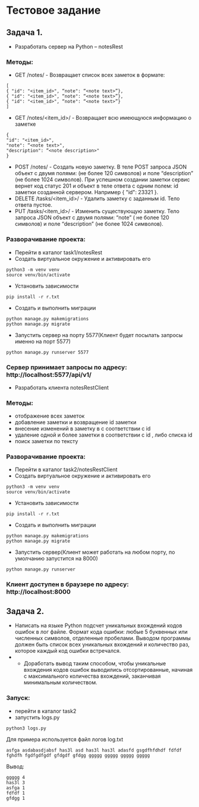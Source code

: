 # Тестовое задание

## Задача 1.

 - Разработать сервер на Python – notesRest

### Методы:

- GET /notes/ - Возвращает список всех заметок в формате:
```
[
{ "id": "<item_id>", “note": “<note text>”},
{ "id": "<item_id>", “note": “<note text>”},
{ "id": "<item_id>", “note": “<note text>”}
]
```
- GET /notes/<item_id>/ - Возвращает всю имеющуюся информацию о заметке
```
{
"id": "<item_id>",
"note": “<note text>",
"description": “<note description>"
}
```
- POST /notes/ - Создать новую заметку. В теле POST запроса JSON объект с двумя полями: (не более 120
символов) и поле “description” (не более 1024 символов). При успешном создании
заметки сервис вернет код статус 201 и объект в теле ответа с одним полем: id заметки
созданной сервером. Например { "id": 23321 }.
- DELETE /tasks/<item_id>/ - Удалить заметку с заданным id. Тело ответа пустое.
- PUT /tasks/<item_id>/ - Изменить существующую заметку. Тело запроса JSON объект с двумя полями: “note” ( не
более 120 символов) и поле “description” (не более 1024 символов).

### Разворачивание проекта:

- Перейти в каталог task1/notesRest
- Создать виртуальное окружение и активировать его
``` 
python3 -m venv venv 
source venv/bin/activate
```
- Установить зависимости
```
pip install -r r.txt
```
- Создать и выполнить миграции
```
python manage.py makemigrations
python manage.py migrate
```
- Запустить сервер на порту 5577(Клиент будет посылать запросы именно на порт 5577)
```
python manage.py runserver 5577
```

### Сервер принимает запросы по адресу: http://localhost:5577/api/v1/

- Разработать клиента notesRestClient

### Методы:

- отображение всех заметок
- добавление заметки и возвращение id заметки
- внесение изменений в заметку в с соответствии с id
- удаление одной и более заметки в соответствии с id , либо списка id
- поиск заметки по тексту

### Разворачивание проекта:

- Перейти в каталог task2/notesRestClient
- Создать виртуальное окружение и активировать его
``` 
python3 -m venv venv 
source venv/bin/activate
```
- Установить зависимости
```
pip install -r r.txt
```
- Создать и выполнить миграции
```
python manage.py makemigrations
python manage.py migrate
```
- Запустить сервер(Клиент может работать на любом порту, по умолчанию запустится на 8000)
```
python manage.py runserver
```

### Клиент доступен в браузере по адресу: http://localhost:8000

## Задача 2.

 - Написать на языке Python подсчет уникальных вхождений кодов ошибок в лог файле. Формат
кода ошибки: любые 5 буквенных или численных символов, отделенные пробелами. Выводом
программы должен быть список всех уникальных вхождений и количество раз, которое каждый
код ошибки встречался.
- * Доработать вывод таким способом, чтобы уникальные вхождения кодов ошибок выводились
отсортированные, начиная с максимального количества вхождений, заканчивая минимальным
количеством.

### Запуск:

- перейти в каталог task2
- запустить logs.py
```
python3 logs.py
```
Для примера используется файл логов log.txt 
```
asfga asdabasdjabsf has3l asd has3l has3l adasfd gsgdfhfdhdf fdfdf fghdfh fgdfgdfgdf gfdgdf gfdgg ggggg ggggg ggggg ggggg
```
Вывод:
```
ggggg 4
has3l 3
asfga 1
fdfdf 1
gfdgg 1
```